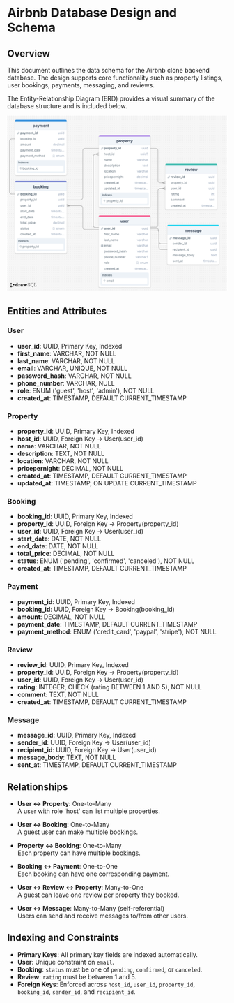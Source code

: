 # Airbnb Database Design and Schema

## Overview

This document outlines the data schema for the Airbnb clone backend database. The design supports core functionality such as property listings, user bookings, 
payments, messaging, and reviews.

The Entity-Relationship Diagram (ERD) provides a visual summary of the database structure and is included below.

![Airbnb Database ERD](./airbnb-db.png)


## Entities and Attributes

### User
- **user_id**: UUID, Primary Key, Indexed
- **first_name**: VARCHAR, NOT NULL
- **last_name**: VARCHAR, NOT NULL
- **email**: VARCHAR, UNIQUE, NOT NULL
- **password_hash**: VARCHAR, NOT NULL
- **phone_number**: VARCHAR, NULL
- **role**: ENUM ('guest', 'host', 'admin'), NOT NULL
- **created_at**: TIMESTAMP, DEFAULT CURRENT_TIMESTAMP

### Property
- **property_id**: UUID, Primary Key, Indexed
- **host_id**: UUID, Foreign Key → User(user_id)
- **name**: VARCHAR, NOT NULL
- **description**: TEXT, NOT NULL
- **location**: VARCHAR, NOT NULL
- **pricepernight**: DECIMAL, NOT NULL
- **created_at**: TIMESTAMP, DEFAULT CURRENT_TIMESTAMP
- **updated_at**: TIMESTAMP, ON UPDATE CURRENT_TIMESTAMP

### Booking
- **booking_id**: UUID, Primary Key, Indexed
- **property_id**: UUID, Foreign Key → Property(property_id)
- **user_id**: UUID, Foreign Key → User(user_id)
- **start_date**: DATE, NOT NULL
- **end_date**: DATE, NOT NULL
- **total_price**: DECIMAL, NOT NULL
- **status**: ENUM ('pending', 'confirmed', 'canceled'), NOT NULL
- **created_at**: TIMESTAMP, DEFAULT CURRENT_TIMESTAMP

### Payment
- **payment_id**: UUID, Primary Key, Indexed
- **booking_id**: UUID, Foreign Key → Booking(booking_id)
- **amount**: DECIMAL, NOT NULL
- **payment_date**: TIMESTAMP, DEFAULT CURRENT_TIMESTAMP
- **payment_method**: ENUM ('credit_card', 'paypal', 'stripe'), NOT NULL

### Review
- **review_id**: UUID, Primary Key, Indexed
- **property_id**: UUID, Foreign Key → Property(property_id)
- **user_id**: UUID, Foreign Key → User(user_id)
- **rating**: INTEGER, CHECK (rating BETWEEN 1 AND 5), NOT NULL
- **comment**: TEXT, NOT NULL
- **created_at**: TIMESTAMP, DEFAULT CURRENT_TIMESTAMP

### Message
- **message_id**: UUID, Primary Key, Indexed
- **sender_id**: UUID, Foreign Key → User(user_id)
- **recipient_id**: UUID, Foreign Key → User(user_id)
- **message_body**: TEXT, NOT NULL
- **sent_at**: TIMESTAMP, DEFAULT CURRENT_TIMESTAMP


## Relationships

- **User ↔ Property**: One-to-Many  
  A user with role 'host' can list multiple properties.

- **User ↔ Booking**: One-to-Many  
  A guest user can make multiple bookings.

- **Property ↔ Booking**: One-to-Many  
  Each property can have multiple bookings.

- **Booking ↔ Payment**: One-to-One  
  Each booking can have one corresponding payment.

- **User ↔ Review ↔ Property**: Many-to-One  
  A guest can leave one review per property they booked.

- **User ↔ Message**: Many-to-Many (self-referential)  
  Users can send and receive messages to/from other users.


## Indexing and Constraints

- **Primary Keys**: All primary key fields are indexed automatically.
- **User**: Unique constraint on `email`.
- **Booking**: `status` must be one of `pending`, `confirmed`, or `canceled`.
- **Review**: `rating` must be between 1 and 5.
- **Foreign Keys**: Enforced across `host_id`, `user_id`, `property_id`, `booking_id`, `sender_id`, and `recipient_id`.

